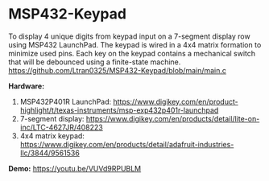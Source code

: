 # MSP432-Keypad
To display 4 unique digits from keypad input on a 7-segment display row using MSP432 LaunchPad. The keypad is wired in a 4x4 matrix formation to minimize used pins. Each key on the keypad contains a mechanical switch that will be debounced using a finite-state machine.
https://github.com/Ltran0325/MSP432-Keypad/blob/main/main.c

**Hardware:**
1) MSP432P401R LaunchPad: https://www.digikey.com/en/product-highlight/t/texas-instruments/msp-exp432p401r-launchpad
2) 7-segment display: https://www.digikey.com/en/products/detail/lite-on-inc/LTC-4627JR/408223 
3) 4x4 matrix keypad: https://www.digikey.com/en/products/detail/adafruit-industries-llc/3844/9561536

**Demo:**
https://youtu.be/VUVd9RPUBLM

